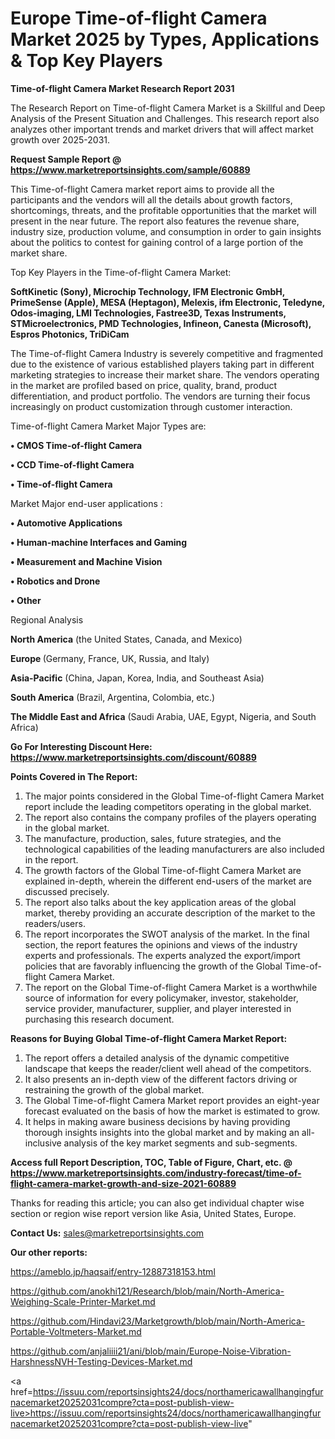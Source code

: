 # Europe Time-of-flight Camera Market 2025 by Types, Applications & Top Key Players

<strong>Time-of-flight Camera Market Research Report 2031</strong>

The Research Report on Time-of-flight Camera Market is a Skillful and Deep Analysis of the Present Situation and Challenges. This research report also analyzes other important trends and market drivers that will affect market growth over 2025-2031.

<strong>Request Sample Report @ <a href=https://www.marketreportsinsights.com/sample/60889>https://www.marketreportsinsights.com/sample/60889</a></strong>

This Time-of-flight Camera market report aims to provide all the participants and the vendors will all the details about growth factors, shortcomings, threats, and the profitable opportunities that the market will present in the near future. The report also features the revenue share, industry size, production volume, and consumption in order to gain insights about the politics to contest for gaining control of a large portion of the market share.

Top Key Players in the Time-of-flight Camera Market:

<strong>SoftKinetic (Sony), Microchip Technology, IFM Electronic GmbH, PrimeSense (Apple), MESA (Heptagon), Melexis, ifm Electronic, Teledyne, Odos-imaging, LMI Technologies, Fastree3D, Texas Instruments, STMicroelectronics, PMD Technologies, Infineon, Canesta (Microsoft), Espros Photonics, TriDiCam</strong>

The Time-of-flight Camera Industry is severely competitive and fragmented due to the existence of various established players taking part in different marketing strategies to increase their market share. The vendors operating in the market are profiled based on price, quality, brand, product differentiation, and product portfolio. The vendors are turning their focus increasingly on product customization through customer interaction.

Time-of-flight Camera Market Major Types are:

<strong>• CMOS Time-of-flight Camera

• CCD Time-of-flight Camera

• Time-of-flight Camera</strong>

Market Major end-user applications :

<strong>• Automotive Applications

• Human-machine Interfaces and Gaming

• Measurement and Machine Vision

• Robotics and Drone

• Other</strong>

Regional Analysis

</u><strong><b>North America</b></strong> (the United States, Canada, and Mexico)

<strong><b>Europe </b></strong>(Germany, France, UK, Russia, and Italy)

<strong><b>Asia-Pacific</b></strong> (China, Japan, Korea, India, and Southeast Asia)

<strong><b>South America</b></strong> (Brazil, Argentina, Colombia, etc.)

<strong><b>The Middle East and Africa</b></strong> (Saudi Arabia, UAE, Egypt, Nigeria, and South Africa)

<strong>Go For Interesting Discount Here: <a href=https://www.marketreportsinsights.com/discount/60889>https://www.marketreportsinsights.com/discount/60889</a></strong>

<strong>Points Covered in The Report:</strong>
<ol>
  <li>The major points considered in the Global Time-of-flight Camera Market report include the leading competitors operating in the global market.</li>
  <li>The report also contains the company profiles of the players operating in the global market.</li>
  <li>The manufacture, production, sales, future strategies, and the technological capabilities of the leading manufacturers are also included in the report.</li>
  <li>The growth factors of the Global Time-of-flight Camera Market are explained in-depth, wherein the different end-users of the market are discussed precisely.</li>
  <li>The report also talks about the key application areas of the global market, thereby providing an accurate description of the market to the readers/users.</li>
  <li>The report incorporates the SWOT analysis of the market. In the final section, the report features the opinions and views of the industry experts and professionals. The experts analyzed the export/import policies that are favorably influencing the growth of the Global Time-of-flight Camera Market.</li>
  <li>The report on the Global Time-of-flight Camera Market is a worthwhile source of information for every policymaker, investor, stakeholder, service provider, manufacturer, supplier, and player interested in purchasing this research document.</li>
</ol>
<strong>Reasons for Buying Global Time-of-flight Camera Market Report:</strong>

<ol>
  <li>The report offers a detailed analysis of the dynamic competitive landscape that keeps the reader/client well ahead of the competitors.</li>
  <li>It also presents an in-depth view of the different factors driving or restraining the growth of the global market.</li>
  <li>The Global Time-of-flight Camera Market report provides an eight-year forecast evaluated on the basis of how the market is estimated to grow.</li>
  <li>It helps in making aware business decisions by having providing thorough insights insights into the global market and by making an all-inclusive analysis of the key market segments and sub-segments.</li>
</ol>
<strong>Access full Report Description, TOC, Table of Figure, Chart, etc. @ <a href=https://www.marketreportsinsights.com/industry-forecast/time-of-flight-camera-market-growth-and-size-2021-60889>https://www.marketreportsinsights.com/industry-forecast/time-of-flight-camera-market-growth-and-size-2021-60889</a></strong>


Thanks for reading this article; you can also get individual chapter wise section or region wise report version like Asia, United States, Europe.

<strong>Contact Us:</strong>
sales@marketreportsinsights.com

<strong>Our other reports:</strong>

<a href=https://ameblo.jp/haqsaif/entry-12887318153.html>https://ameblo.jp/haqsaif/entry-12887318153.html</a>

<a href=https://github.com/anokhi121/Research/blob/main/North-America-Weighing-Scale-Printer-Market.md>https://github.com/anokhi121/Research/blob/main/North-America-Weighing-Scale-Printer-Market.md</a>

<a href=https://github.com/Hindavi23/Marketgrowth/blob/main/North-America-Portable-Voltmeters-Market.md>https://github.com/Hindavi23/Marketgrowth/blob/main/North-America-Portable-Voltmeters-Market.md</a>

<a href=https://github.com/anjaliiii21/ani/blob/main/Europe-Noise-Vibration-HarshnessNVH-Testing-Devices-Market.md>https://github.com/anjaliiii21/ani/blob/main/Europe-Noise-Vibration-HarshnessNVH-Testing-Devices-Market.md</a>

<a href=https://issuu.com/reportsinsights24/docs/northamericawallhangingfurnacemarket20252031compre?cta=post-publish-view-live>https://issuu.com/reportsinsights24/docs/northamericawallhangingfurnacemarket20252031compre?cta=post-publish-view-live</a>"
